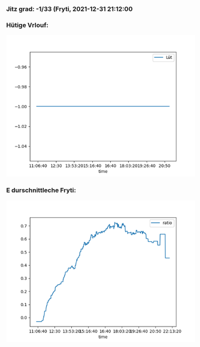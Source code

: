 ### Jitz grad: -1/33 (Fryti, 2021-12-31 21:12:00

### Hütige Vrlouf:
![Graph](Today.png)

### E durschnittleche Fryti:
![Graph](Fryti.png)